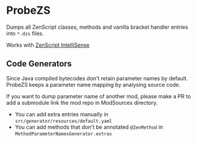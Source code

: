 # ProbeZS

Dumps all ZenScript classes, methods and vanilla bracket handler entries into `*.dzs` files.

Works with [ZenScript IntelliSense](https://marketplace.visualstudio.com/items?itemName=raylras.zenscript-intelli-sense)

## Code Generators

Since Java compiled bytecodes don't retain parameter names by default. ProbeZS keeps a parameter name mapping by analysing source code.

If you want to dump parameter name of another mod, please make a PR to add a submodule link the mod repo in ModSources directory.

* You can add extra entries manually in `src/generator/resources/default.yaml`
* You can add methods that don't be annotated `@ZenMethod` in `MethodParameterNamesGenerator.extras`
